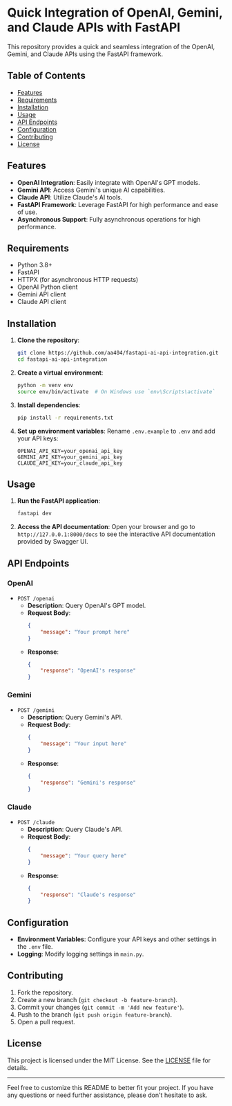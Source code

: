 # Quick Integration of OpenAI, Gemini, and Claude APIs with FastAPI

This repository provides a quick and seamless integration of the OpenAI, Gemini, and Claude APIs using the FastAPI framework.

## Table of Contents

- [Features](#features)
- [Requirements](#requirements)
- [Installation](#installation)
- [Usage](#usage)
- [API Endpoints](#api-endpoints)
- [Configuration](#configuration)
- [Contributing](#contributing)
- [License](#license)

## Features

- **OpenAI Integration**: Easily integrate with OpenAI's GPT models.
- **Gemini API**: Access Gemini's unique AI capabilities.
- **Claude API**: Utilize Claude's AI tools.
- **FastAPI Framework**: Leverage FastAPI for high performance and ease of use.
- **Asynchronous Support**: Fully asynchronous operations for high performance.

## Requirements

- Python 3.8+
- FastAPI
- HTTPX (for asynchronous HTTP requests)
- OpenAI Python client
- Gemini API client
- Claude API client

## Installation

1. **Clone the repository**:
    ```bash
    git clone https://github.com/aa404/fastapi-ai-api-integration.git
    cd fastapi-ai-api-integration
    ```

2. **Create a virtual environment**:
    ```bash
    python -m venv env
    source env/bin/activate  # On Windows use `env\Scripts\activate`
    ```

3. **Install dependencies**:
    ```bash
    pip install -r requirements.txt
    ```

4. **Set up environment variables**:
    Rename `.env.example` to `.env` and add your API keys:
    ```env
    OPENAI_API_KEY=your_openai_api_key
    GEMINI_API_KEY=your_gemini_api_key
    CLAUDE_API_KEY=your_claude_api_key
    ```

## Usage

1. **Run the FastAPI application**:
    ```bash
    fastapi dev
    ```

2. **Access the API documentation**:
    Open your browser and go to `http://127.0.0.1:8000/docs` to see the interactive API documentation provided by Swagger UI.

## API Endpoints

### OpenAI

- `POST /openai`
    - **Description**: Query OpenAI's GPT model.
    - **Request Body**:
        ```json
        {
            "message": "Your prompt here"
        }
        ```
    - **Response**:
        ```json
        {
            "response": "OpenAI's response"
        }
        ```

### Gemini

- `POST /gemini`
    - **Description**: Query Gemini's API.
    - **Request Body**:
        ```json
        {
            "message": "Your input here"
        }
        ```
    - **Response**:
        ```json
        {
            "response": "Gemini's response"
        }
        ```

### Claude

- `POST /claude`
    - **Description**: Query Claude's API.
    - **Request Body**:
        ```json
        {
            "message": "Your query here"
        }
        ```
    - **Response**:
        ```json
        {
            "response": "Claude's response"
        }
        ```

## Configuration

- **Environment Variables**: Configure your API keys and other settings in the `.env` file.
- **Logging**: Modify logging settings in `main.py`.

## Contributing

1. Fork the repository.
2. Create a new branch (`git checkout -b feature-branch`).
3. Commit your changes (`git commit -m 'Add new feature'`).
4. Push to the branch (`git push origin feature-branch`).
5. Open a pull request.

## License

This project is licensed under the MIT License. See the [LICENSE](LICENSE) file for details.

---

Feel free to customize this README to better fit your project. If you have any questions or need further assistance, please don't hesitate to ask.
